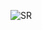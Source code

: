 ![SR](https://github.com/Mirauiel/Color_Change_Android_Studio/assets/161085561/1bec58cd-d515-4d0d-9c54-9bd5a04ddce4)
